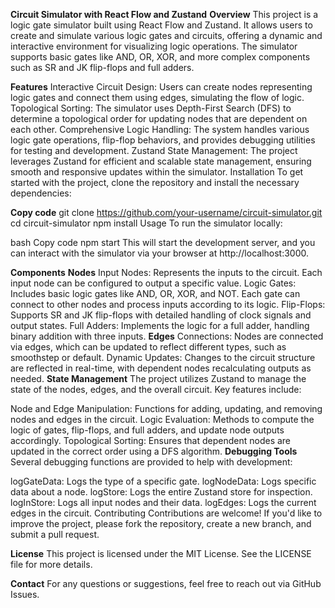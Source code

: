 **Circuit Simulator with React Flow and Zustand**
**Overview**
This project is a logic gate simulator built using React Flow and Zustand. It allows users to create and simulate various logic gates and circuits, offering a dynamic and interactive environment for visualizing logic operations. The simulator supports basic gates like AND, OR, XOR, and more complex components such as SR and JK flip-flops and full adders.

**Features**
Interactive Circuit Design: Users can create nodes representing logic gates and connect them using edges, simulating the flow of logic.
Topological Sorting: The simulator uses Depth-First Search (DFS) to determine a topological order for updating nodes that are dependent on each other.
Comprehensive Logic Handling: The system handles various logic gate operations, flip-flop behaviors, and provides debugging utilities for testing and development.
Zustand State Management: The project leverages Zustand for efficient and scalable state management, ensuring smooth and responsive updates within the simulator.
Installation
To get started with the project, clone the repository and install the necessary dependencies:

**Copy code**
git clone https://github.com/your-username/circuit-simulator.git
cd circuit-simulator
npm install
Usage
To run the simulator locally:

bash
Copy code
npm start
This will start the development server, and you can interact with the simulator via your browser at http://localhost:3000.

**Components**
**Nodes**
Input Nodes: Represents the inputs to the circuit. Each input node can be configured to output a specific value.
Logic Gates: Includes basic logic gates like AND, OR, XOR, and NOT. Each gate can connect to other nodes and process inputs according to its logic.
Flip-Flops: Supports SR and JK flip-flops with detailed handling of clock signals and output states.
Full Adders: Implements the logic for a full adder, handling binary addition with three inputs.
**Edges**
Connections: Nodes are connected via edges, which can be updated to reflect different types, such as smoothstep or default.
Dynamic Updates: Changes to the circuit structure are reflected in real-time, with dependent nodes recalculating outputs as needed.
**State Management**
The project utilizes Zustand to manage the state of the nodes, edges, and the overall circuit. Key features include:

Node and Edge Manipulation: Functions for adding, updating, and removing nodes and edges in the circuit.
Logic Evaluation: Methods to compute the logic of gates, flip-flops, and full adders, and update node outputs accordingly.
Topological Sorting: Ensures that dependent nodes are updated in the correct order using a DFS algorithm.
**Debugging Tools**
Several debugging functions are provided to help with development:

logGateData: Logs the type of a specific gate.
logNodeData: Logs specific data about a node.
logStore: Logs the entire Zustand store for inspection.
logInStore: Logs all input nodes and their data.
logEdges: Logs the current edges in the circuit.
Contributing
Contributions are welcome! If you'd like to improve the project, please fork the repository, create a new branch, and submit a pull request.

**License**
This project is licensed under the MIT License. See the LICENSE file for more details.

**Contact**
For any questions or suggestions, feel free to reach out via GitHub Issues.
